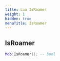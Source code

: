 ```yaml
---
title: Lua IsRoamer
weight: 1
hidden: true
menuTitle: IsRoamer
---
```

## IsRoamer
```lua
Mob:IsRoamer(); -- bool
```